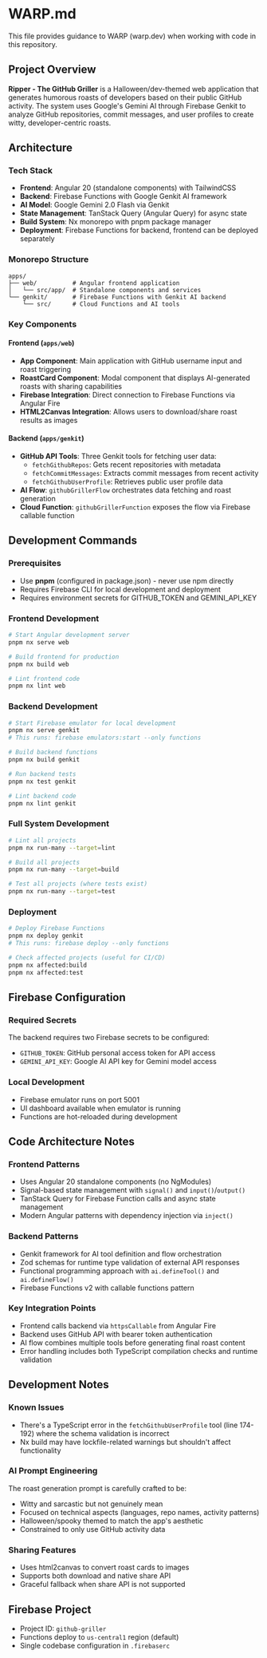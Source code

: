 # WARP.md

This file provides guidance to WARP (warp.dev) when working with code in this repository.

## Project Overview

**Ripper - The GitHub Griller** is a Halloween/dev-themed web application that generates humorous roasts of developers based on their public GitHub activity. The system uses Google's Gemini AI through Firebase Genkit to analyze GitHub repositories, commit messages, and user profiles to create witty, developer-centric roasts.

## Architecture

### Tech Stack
- **Frontend**: Angular 20 (standalone components) with TailwindCSS
- **Backend**: Firebase Functions with Google Genkit AI framework
- **AI Model**: Google Gemini 2.0 Flash via Genkit
- **State Management**: TanStack Query (Angular Query) for async state
- **Build System**: Nx monorepo with pnpm package manager
- **Deployment**: Firebase Functions for backend, frontend can be deployed separately

### Monorepo Structure
```
apps/
├── web/          # Angular frontend application
│   └── src/app/  # Standalone components and services
└── genkit/       # Firebase Functions with Genkit AI backend
    └── src/      # Cloud Functions and AI tools
```

### Key Components

#### Frontend (`apps/web`)
- **App Component**: Main application with GitHub username input and roast triggering
- **RoastCard Component**: Modal component that displays AI-generated roasts with sharing capabilities
- **Firebase Integration**: Direct connection to Firebase Functions via Angular Fire
- **HTML2Canvas Integration**: Allows users to download/share roast results as images

#### Backend (`apps/genkit`)
- **GitHub API Tools**: Three Genkit tools for fetching user data:
  - `fetchGithubRepos`: Gets recent repositories with metadata
  - `fetchCommitMessages`: Extracts commit messages from recent activity
  - `fetchGithubUserProfile`: Retrieves public user profile data
- **AI Flow**: `githubGrillerFlow` orchestrates data fetching and roast generation
- **Cloud Function**: `githubGrillerFunction` exposes the flow via Firebase callable function

## Development Commands

### Prerequisites
- Use **pnpm** (configured in package.json) - never use npm directly
- Requires Firebase CLI for local development and deployment
- Requires environment secrets for GITHUB_TOKEN and GEMINI_API_KEY

### Frontend Development
```bash
# Start Angular development server
pnpm nx serve web

# Build frontend for production
pnpm nx build web

# Lint frontend code
pnpm nx lint web
```

### Backend Development
```bash
# Start Firebase emulator for local development
pnpm nx serve genkit
# This runs: firebase emulators:start --only functions

# Build backend functions
pnpm nx build genkit

# Run backend tests
pnpm nx test genkit

# Lint backend code
pnpm nx lint genkit
```

### Full System Development
```bash
# Lint all projects
pnpm nx run-many --target=lint

# Build all projects
pnpm nx run-many --target=build

# Test all projects (where tests exist)
pnpm nx run-many --target=test
```

### Deployment
```bash
# Deploy Firebase Functions
pnpm nx deploy genkit
# This runs: firebase deploy --only functions

# Check affected projects (useful for CI/CD)
pnpm nx affected:build
pnpm nx affected:test
```

## Firebase Configuration

### Required Secrets
The backend requires two Firebase secrets to be configured:
- `GITHUB_TOKEN`: GitHub personal access token for API access
- `GEMINI_API_KEY`: Google AI API key for Gemini model access

### Local Development
- Firebase emulator runs on port 5001
- UI dashboard available when emulator is running
- Functions are hot-reloaded during development

## Code Architecture Notes

### Frontend Patterns
- Uses Angular 20 standalone components (no NgModules)
- Signal-based state management with `signal()` and `input()`/`output()`
- TanStack Query for Firebase Function calls and async state management
- Modern Angular patterns with dependency injection via `inject()`

### Backend Patterns
- Genkit framework for AI tool definition and flow orchestration
- Zod schemas for runtime type validation of external API responses
- Functional programming approach with `ai.defineTool()` and `ai.defineFlow()`
- Firebase Functions v2 with callable functions pattern

### Key Integration Points
- Frontend calls backend via `httpsCallable` from Angular Fire
- Backend uses GitHub API with bearer token authentication
- AI flow combines multiple tools before generating final roast content
- Error handling includes both TypeScript compilation checks and runtime validation

## Development Notes

### Known Issues
- There's a TypeScript error in the `fetchGithubUserProfile` tool (line 174-192) where the schema validation is incorrect
- Nx build may have lockfile-related warnings but shouldn't affect functionality

### AI Prompt Engineering
The roast generation prompt is carefully crafted to be:
- Witty and sarcastic but not genuinely mean
- Focused on technical aspects (languages, repo names, activity patterns)
- Halloween/spooky themed to match the app's aesthetic
- Constrained to only use GitHub activity data

### Sharing Features
- Uses html2canvas to convert roast cards to images
- Supports both download and native share API
- Graceful fallback when share API is not supported

## Firebase Project
- Project ID: `github-griller`
- Functions deploy to `us-central1` region (default)
- Single codebase configuration in `.firebaserc`